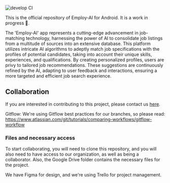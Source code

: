![develop CI](https://github.com/Employ-AI/android/actions/workflows/ci.yaml/badge.svg)

This is the official repository of Employ-AI for Android. It is a work in progress 🚧.

The 'Employ-AI' app represents a cutting-edge advancement in job-matching technology, harnessing the
power of AI to consolidate job listings from a multitude of sources into an extensive database. This
platform utilizes intricate AI algorithms to adeptly match job specifications with the profiles of
potential candidates, taking into account their unique skills, experiences, and qualifications. By
creating personalized profiles, users are privy to tailored job recommendations. These suggestions
are continuously refined by the AI, adapting to user feedback and interactions, ensuring a more
targeted and efficient job search experience.

## Collaboration

If you are interested in contributing to this project, please contact us
[here](mailto:ash.wxrz@hotmail.com).

Gitflow: We're using Gitflow best practices for our branches, so please read: https://www.atlassian.com/git/tutorials/comparing-workflows/gitflow-workflow

### Files and necessary access

To start collaborating, you will need to clone this repository, and you will also need to have
access to our organization, as well as being a collaborator. Also, the Google Drive folder contains
the necessary files for the project.

We have Figma for design, and we're using Trello for project management.
